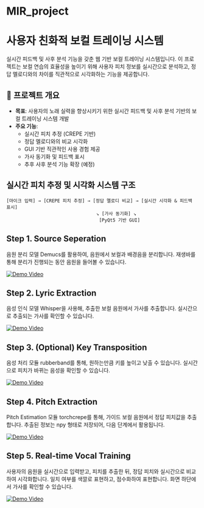 # MIR_project
# 사용자 친화적 보컬 트레이닝 시스템

실시간 피드백 및 사후 분석 기능을 갖춘 웹 기반 보컬 트레이닝 시스템입니다. 이 프로젝트는 보컬 연습의 효율성을 높이기 위해 사용자 피치 정보를 실시간으로 분석하고, 정답 멜로디와의 차이를 직관적으로 시각화하는 기능을 제공합니다.

## 📌 프로젝트 개요

- **목표**: 사용자의 노래 실력을 향상시키기 위한 실시간 피드백 및 사후 분석 기반의 보컬 트레이닝 시스템 개발
- **주요 기능**:
  - 실시간 피치 추정 (CREPE 기반)
  - 정답 멜로디와의 비교 시각화
  - GUI 기반 직관적인 사용 경험 제공
  - 가사 동기화 및 피드백 표시
  - 추후 사후 분석 기능 확장 (예정)

## 실시간 피치 추정 및 시각화 시스템 구조

```
[마이크 입력] → [CREPE 피치 추정] → [정답 멜로디 비교] → [실시간 시각화 & 피드백 표시]
                                 ↘ [가사 동기화] ↘
                                  [PyQt5 기반 GUI]
```

## Step 1. Source Seperation
음원 분리 모델 Demucs를 활용하여, 음원에서 보컬과 배경음을 분리합니다.
재생바를 통해 분리가 진행되는 동안 음원을 들어볼 수 있습니다.


[![Demo Video](https://img.youtube.com/vi/zmPvw4T5XjY/0.jpg)](https://www.youtube.com/watch?v=zmPvw4T5XjY)


## Step 2. Lyric Extraction
음성 인식 모델 Whisper을 사용해, 추출한 보컬 음원에서 가사를 추출합니다.
실시간으로 추출되는 가사를 확인할 수 있습니다.


[![Demo Video](https://img.youtube.com/vi/umKj_Yq5YTg/0.jpg)](https://www.youtube.com/watch?v=umKj_Yq5YTg)

## Step 3. (Optional) Key Transposition

음성 처리 모듈 rubberband를 통해, 원하는만큼 키를 높이고 낮출 수 있습니다.
실시간으로 피치가 바뀌는 음성을 확인할 수 있습니다.

[![Demo Video](https://img.youtube.com/vi/gGakj3l56_o/0.jpg)](https://www.youtube.com/watch?v=gGakj3l56_o)

## Step 4. Pitch Extraction

Pitch Estimation 모듈 torchcrepe를 통해, 가이드 보컬 음원에서 정답 피치값을 추출합니다.
추출된 정보는 npy 형태로 저장되어, 다음 단계에서 활용됩니다.

[![Demo Video](https://img.youtube.com/vi/8QpaUfXije0/0.jpg)](https://www.youtube.com/watch?v=8QpaUfXije0)

## Step 5. Real-time Vocal Training

사용자의 음원을 실시간으로 입력받고, 피치를 추출한 뒤, 정답 피치와 실시간으로 비교하여 시각화합니다.
일치 여부를 색깔로 표현하고, 점수화하여 표현합니다. 화면 하단에서 가사를 확인할 수 있습니다.

[![Demo Video](https://img.youtube.com/vi/ffU5fSqf4jw/0.jpg)](https://www.youtube.com/watch?v=ffU5fSqf4jw)

